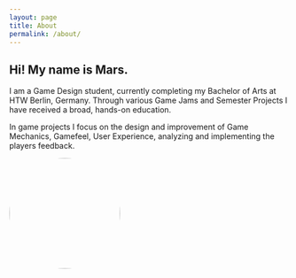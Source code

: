 ```yaml
---
layout: page
title: About
permalink: /about/
---
```

<style>
    .image {
        width: 200px;
        height: 200px;
        border-radius: 50%;
    }
</style>

## Hi! My name is Mars.
I am a Game Design student, currently completing my Bachelor of Arts at HTW Berlin, Germany. Through various Game Jams and Semester Projects I have received a broad, hands-on education.

In game projects I focus on the design and improvement of Game Mechanics, Gamefeel, User Experience, analyzing and implementing the players feedback.

<img class="image" src="../me.jpeg" />

